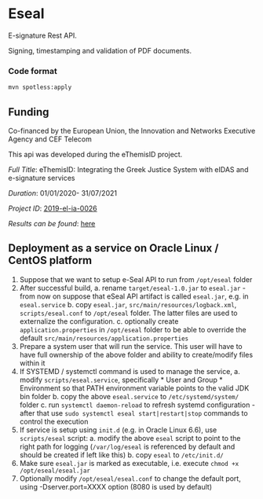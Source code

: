 # Eseal

E-signature Rest API.


Signing, timestamping and validation of PDF documents.

### Code format
```bash
mvn spotless:apply
```


## Funding 
Co-financed by the European Union, the Innovation and Networks Executive Agency and CEF Telecom

Τhis api was developed during the eThemisID project. 

_Full Title_: eThemisID: Integrating the Greek Justice System with eIDAS and e-signature services

_Duration_: 01/01/2020- 31/07/2021 

_Project ID_: [2019-el-ia-0026](https://ec.europa.eu/inea/en/connecting-europe-facility/cef-telecom/2019-el-ia-0026)

_Results can be found_: [here](https://www.adjustice.gr/ethemis/?lang=en) 

## Deployment as a service on Oracle Linux / CentOS platform

1. Suppose that we want to setup e-Seal API to run from `/opt/eseal` folder
2. After successful build, 
    a. rename `target/eseal-1.0.jar` to `eseal.jar` - from now on suppose that eSeal API artifact is called `eseal.jar`, e.g. in `eseal.service`
	b. copy `eseal.jar`, `src/main/resources/logback.xml`, `scripts/eseal.conf` to `/opt/eseal` folder. The latter files are used to externalize the configuration.
	c. optionally create `application.properties` in `/opt/eseal` folder to be able to override the default `src/main/resources/application.properties`
3. Prepare a system user that will run the service. This user will have to have full ownership of the above folder and ability to create/modify files within it
4. If SYSTEMD / systemctl command is used to manage the service, 
    a. modify `scripts/eseal.service`, specifically 
	    * User and Group
		* Environment so that PATH environment variable points to the valid JDK bin folder
	b. copy the above `eseal.service` to `/etc/systemd/system/` folder
	c. run `systemctl daemon-reload` to refresh systemd configuration - after that use `sudo systemctl eseal start|restart|stop` commands to control the execution
5. If service is setup using `init.d` (e.g. in Oracle Linux 6.6), use `scripts/eseal` script:
    a. modify the above `eseal` script to point to the right path for logging (`/var/log/eseal` is referenced by default and should be created if left like this)
	b. copy `eseal` to `/etc/init.d/`
6. Make sure `eseal.jar` is marked as executable, i.e. execute `chmod +x /opt/eseal/eseal.jar` 
7. Optionally modify `/opt/eseal/eseal.conf` to change the default port, using -Dserver.port=XXXX option (8080 is used by default)